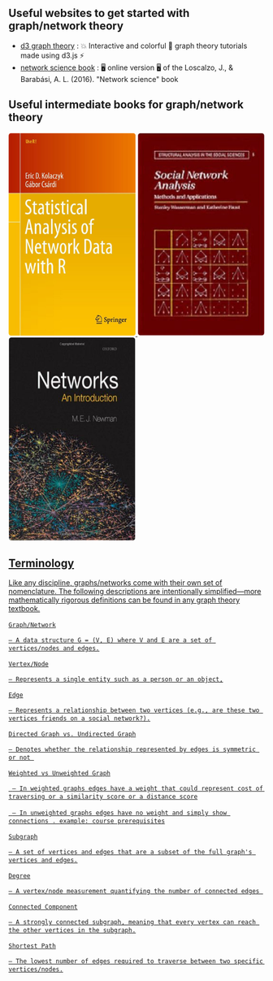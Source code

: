 
## Useful websites to get started with graph/network theory

- [d3 graph theory](https://d3gt.com/index.html) : 💥 Interactive and colorful 🎨 graph theory tutorials made using d3.js ⚡ 
- [network science book](http://networksciencebook.com/) : 🖥 online version  🖥 of the Loscalzo, J., & Barabási, A. L. (2016). "Network science" book


## Useful intermediate books for graph/network theory


<a href="https://www.springer.com/gp/book/9781493909834"><img src="pics/SANR1.png" alt="Statistical Network Analysis with R" width="250" height="400"> <a href="https://www.cambridge.org/core/books/social-network-analysis/90030086891EB3491D096034684EFFB8"><img src="pics/SNA1.png" alt="SocialNetworkAnalysis" width="250" height="400"><a href="https://global.oup.com/academic/product/networks-9780198805090?cc=gb&lang=en&"><img src="pics/Networks1.png" alt="Networks" width="250" height="400">


## Terminology

Like any discipline, graphs/networks come with their own set of nomenclature. 
The following descriptions are intentionally simplified—more mathematically rigorous definitions can be found in any graph theory textbook.

`Graph/Network` 

    — A data structure G = (V, E) where V and E are a set of vertices/nodes and edges.

`Vertex/Node` 

    — Represents a single entity such as a person or an object,

`Edge` 

    — Represents a relationship between two vertices (e.g., are these two vertices friends on a social network?).

`Directed Graph vs. Undirected Graph` 

    — Denotes whether the relationship represented by edges is symmetric or not 

`Weighted vs Unweighted Graph` 

     — In weighted graphs edges have a weight that could represent cost of traversing or a similarity score or a distance score

     — In unweighted graphs edges have no weight and simply show connections . example: course prerequisites

`Subgraph` 

    — A set of vertices and edges that are a subset of the full graph's vertices and edges.

`Degree` 
    
    — A vertex/node measurement quantifying the number of connected edges 

`Connected Component` 

    — A strongly connected subgraph, meaning that every vertex can reach the other vertices in the subgraph.

`Shortest Path` 
    
    — The lowest number of edges required to traverse between two specific vertices/nodes.







